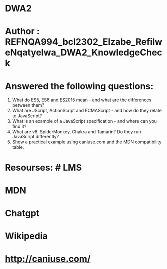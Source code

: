 # DWA2
# Author : REFNQA994_bcl2302_Elzabe_RefilweNqatyelwa_DWA2_KnowledgeCheck
# Answered the following questions:
1. What do ES5, ES6 and ES2015 mean - and what are the differences between them?
2. What are JScript, ActionScript and ECMAScript - and how do they relate to JavaScript?
3. What is an example of a JavaScript specification - and where can you find it?
4. What are v8, SpiderMonkey, Chakra and Tamarin? Do they run JavaScript differently?
5. Show a practical example using caniuse.com and the MDN compatibility table.

# Resourses: # LMS
# MDN
# Chatgpt
# Wikipedia
# http://caniuse.com/
